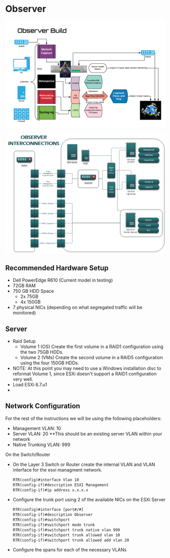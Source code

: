 # Observer
![build](observer-build.png)

![build](Observer-Interconnections.png)

## Recommended Hardware Setup
  - Dell PowerEdge R610 (Current model in testing)
  - 72GB RAM 
  - 750 GB HDD Space
    - 2x 75GB
    - 4x 150GB
  - 7 physical NICs (depending on what segregated traffic will be monitored)
    
## Server
  - Raid Setup
    - Volume 1 (OS) Create the first volume in a RAID1 configuration using the two 75GB HDDs.
    - Volume 2 (VMs) Create the second volume in a RAID5 configuration using the four 150GB HDDs.
  - NOTE: At this point you may need to use a Windows installation disc to reformat Volume 1, since ESXi doesn't support a RAID1 configuration very well.
  - Load ESXi 6.7.u1
  - 

## Network Configuration
For the rest of the instructions we will be using the following placeholders:
   - Management VLAN: 10
   - Server VLAN: 20 **This should be an existing server VLAN within your network
   - Native Trunking VLAN: 999

On the Switch/Router
   - On the Layer 3 Switch or Router create the internal VLAN and VLAN interface for the esxi managment network.
      ```
      RTR(config)#interface Vlan 10 
      RTR(config-if)#description ESXI Management
      RTR(config-if)#ip address x.x.x.x
      ```
      
   - Configure the trunk port using 2 of the available NICs on the ESXi Server
      ```
      RTR(config)#interface [port#/#]
      RTR(config-if)#description Observer
      RTR(config-if)#switchport
      RTR(config-if)#switchport mode trunk
      RTR(config-if)#switchport trunk native vlan 999
      RTR(config-if)#switchport trunk allowed vlan 10
      RTR(config-if)#switchport trunk allowed add vlan 20
      ```
      
   - Configure the spans for each of the necessary VLANs

